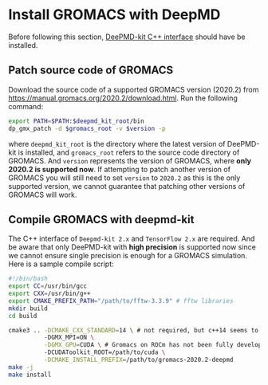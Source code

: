 # Install GROMACS with DeepMD

Before following this section, [DeePMD-kit C++ interface](install-from-source.md) should have be installed.

## Patch source code of GROMACS

Download the source code of a supported GROMACS version (2020.2) from https://manual.gromacs.org/2020.2/download.html. Run the following command:

```bash
export PATH=$PATH:$deepmd_kit_root/bin
dp_gmx_patch -d $gromacs_root -v $version -p
```

where `deepmd_kit_root` is the directory where the latest version of DeePMD-kit is installed, and `gromacs_root` refers to the source code directory of GROMACS. And `version` represents the version of GROMACS, where **only 2020.2 is supported now**. If attempting to patch another version of GROMACS you will still need to set `version` to `2020.2` as this is the only supported version, we cannot guarantee that patching other versions of GROMACS will work.

<!-- ## Install C++ api of deepmd-kit and tensorflow
The C++ interface of `deepmd-kit 2.x` and `tensorflow 2.x` are required. -->
<!-- + Tips: C++ api of deepmd and TensorFlow could be easily installed from the deepmd-kit offline packages. But before using tensorflow, you need to manually change the protobuf package to [version 3.9.2](https://github.com/protocolbuffers/protobuf/releases/tag/v3.9.2) in `$deepmd_env_dir/include/google/protobuf` (the offline package will install a version of 3.14, which will cause incompatibility). Here `deepmd_env_dir` refers to the directory of conda environment created by the deepmd-kit offline packages.  -->

## Compile GROMACS with deepmd-kit

The C++ interface of `Deepmd-kit 2.x` and `TensorFlow 2.x` are required. And be aware that only DeePMD-kit with **high precision** is supported now since we cannot ensure single precision is enough for a GROMACS simulation. Here is a sample compile script:

```bash
#!/bin/bash
export CC=/usr/bin/gcc
export CXX=/usr/bin/g++
export CMAKE_PREFIX_PATH="/path/to/fftw-3.3.9" # fftw libraries
mkdir build
cd build

cmake3 .. -DCMAKE_CXX_STANDARD=14 \ # not required, but c++14 seems to be more compatible with higher version of tensorflow
          -DGMX_MPI=ON \
          -DGMX_GPU=CUDA \ # Gromacs on ROCm has not been fully developed yet
          -DCUDAToolkit_ROOT=/path/to/cuda \
          -DCMAKE_INSTALL_PREFIX=/path/to/gromacs-2020.2-deepmd
make -j
make install
```
